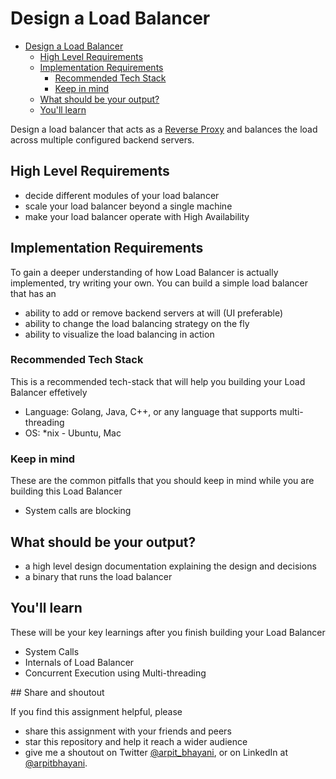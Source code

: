 

Design a Load Balancer
===

<!--ts-->
* [Design a Load Balancer](#design-a-load-balancer)
   * [High Level Requirements](#high-level-requirements)
   * [Implementation Requirements](#implementation-requirements)
      * [Recommended Tech Stack](#recommended-tech-stack)
      * [Keep in mind](#keep-in-mind)
   * [What should be your output?](#what-should-be-your-output)
   * [You'll learn](#youll-learn)
<!--te-->

Design a load balancer that acts as a [Reverse Proxy](https://en.wikipedia.org/wiki/Reverse_proxy) and balances the load across multiple configured backend servers.

## High Level Requirements

 - decide different modules of your load balancer
 - scale your load balancer beyond a single machine
 - make your load balancer operate with High Availability

## Implementation Requirements

To gain a deeper understanding of how Load Balancer is actually implemented, try writing your own. You can build a simple load balancer that has an

 - ability to add or remove backend servers at will (UI preferable)
 - ability to change the load balancing strategy on the fly
 - ability to visualize the load balancing in action

###  Recommended Tech Stack

This is a recommended tech-stack that will help you building your Load Balancer effetively

- Language: Golang, Java, C++, or any language that supports multi-threading
- OS: *nix - Ubuntu, Mac

###  Keep in mind

These are the common pitfalls that you should keep in mind while you are building this Load Balancer

- System calls are blocking

## What should be your output?

 - a high level design documentation explaining the design and decisions
 - a binary that runs the load balancer


##  You'll learn

These will be your key learnings after you finish building your Load Balancer

- System Calls
- Internals of Load Balancer
- Concurrent Execution using Multi-threading

<!--fs-->##  Share and shoutout

If you find this assignment helpful, please
 - share this assignment with your friends and peers
 - star this repository and help it reach a wider audience
 - give me a shoutout on Twitter [@arpit_bhayani](https://twitter.com/@arpit_bhayani), or on LinkedIn at [@arpitbhayani](https://www.linkedin.com/in/arpitbhayani/).
<!--fe-->


